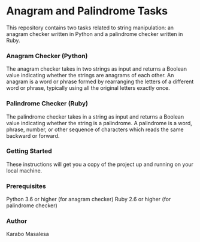 # Anagram and Palindrome Tasks

This repository contains two tasks related to string manipulation: an anagram checker written in Python and a palindrome checker written in Ruby.

### Anagram Checker (Python)

The anagram checker takes in two strings as input and returns a Boolean value indicating whether the strings are anagrams of each other. An anagram is a word or phrase formed by rearranging the letters of a different word or phrase, typically using all the original letters exactly once.

### Palindrome Checker (Ruby)

The palindrome checker takes in a string as input and returns a Boolean value indicating whether the string is a palindrome. A palindrome is a word, phrase, number, or other sequence of characters which reads the same backward or forward.

### Getting Started

These instructions will get you a copy of the project up and running on your local machine.

### Prerequisites
Python 3.6 or higher (for anagram checker)
Ruby 2.6 or higher (for palindrome checker)

### Author
Karabo Masalesa
